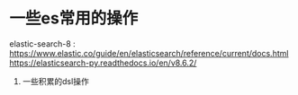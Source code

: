 # 一些es常用的操作
elastic-search-8 :
https://www.elastic.co/guide/en/elasticsearch/reference/current/docs.html
https://elasticsearch-py.readthedocs.io/en/v8.6.2/

1. 一些积累的dsl操作


